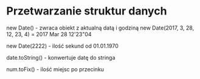 # Przetwarzanie struktur danych

new Date() - zwraca obiekt z aktualną datą i godziną
new Date(2017, 3, 28, 12, 23, 4) = 2017 Mar 28 12'23"04

new Date(2222) - ilość sekund od 01.01.1970

date.toString() - konwertuje datę do stringa

num.toFix() - ilość miejsc po przecinku